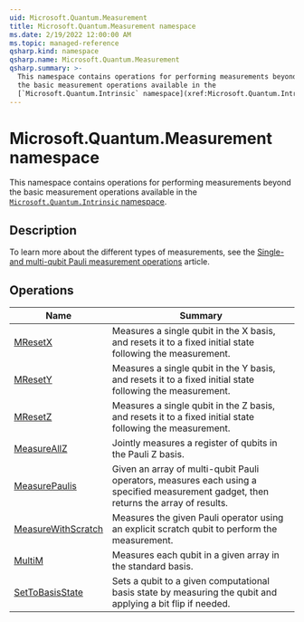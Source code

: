 ```yaml
---
uid: Microsoft.Quantum.Measurement
title: Microsoft.Quantum.Measurement namespace
ms.date: 2/19/2022 12:00:00 AM
ms.topic: managed-reference
qsharp.kind: namespace
qsharp.name: Microsoft.Quantum.Measurement
qsharp.summary: >-
  This namespace contains operations for performing measurements beyond
  the basic measurement operations available in the
  [`Microsoft.Quantum.Intrinsic` namespace](xref:Microsoft.Quantum.Intrinsic).
---
```


# Microsoft.Quantum.Measurement namespace

This namespace contains operations for performing measurements beyond
the basic measurement operations available in the
[`Microsoft.Quantum.Intrinsic` namespace](xref:Microsoft.Quantum.Intrinsic).



## Description

To learn more about the different types of measurements, see the
[Single- and multi-qubit Pauli measurement operations](xref:microsoft.quantum.concepts.pauli)
article.
<!-- summaries -->

## Operations

| Name | Summary |
|------|---------|
|[MResetX](xref:Microsoft.Quantum.Measurement.MResetX) |Measures a single qubit in the X basis, and resets it to a fixed initial state following the measurement. |
|[MResetY](xref:Microsoft.Quantum.Measurement.MResetY) |Measures a single qubit in the Y basis, and resets it to a fixed initial state following the measurement. |
|[MResetZ](xref:Microsoft.Quantum.Measurement.MResetZ) |Measures a single qubit in the Z basis, and resets it to a fixed initial state following the measurement. |
|[MeasureAllZ](xref:Microsoft.Quantum.Measurement.MeasureAllZ) |Jointly measures a register of qubits in the Pauli Z basis. |
|[MeasurePaulis](xref:Microsoft.Quantum.Measurement.MeasurePaulis) |Given an array of multi-qubit Pauli operators, measures each using a specified measurement gadget, then returns the array of results. |
|[MeasureWithScratch](xref:Microsoft.Quantum.Measurement.MeasureWithScratch) |Measures the given Pauli operator using an explicit scratch qubit to perform the measurement. |
|[MultiM](xref:Microsoft.Quantum.Measurement.MultiM) |Measures each qubit in a given array in the standard basis. |
|[SetToBasisState](xref:Microsoft.Quantum.Measurement.SetToBasisState) |Sets a qubit to a given computational basis state by measuring the qubit and applying a bit flip if needed. |


<!-- /summaries -->
